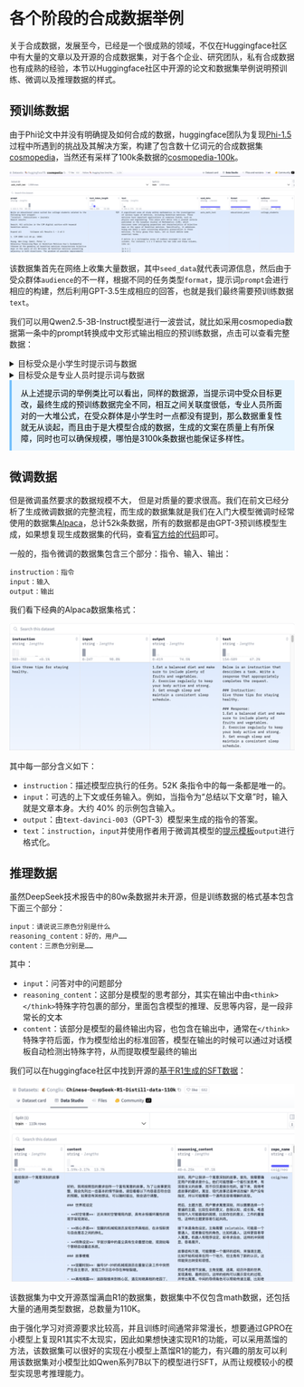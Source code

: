 # 各个阶段的合成数据举例

关于合成数据，发展至今，已经是一个很成熟的领域，不仅在Huggingface社区中有大量的文章以及开源的合成数据集，对于各个企业、研究团队，私有合成数据也有成熟的经验，本节以Huggingface社区中开源的论文和数据集举例说明预训练、微调以及推理数据的样式。

## 预训练数据

由于Phi论文中并没有明确提及如何合成的数据，huggingface团队为复现[Phi-1.5](https://arxiv.org/abs/2309.05463)过程中所遇到的挑战及其解决方案，构建了包含数十亿词元的合成数据集[cosmopedia](https://huggingface.co/datasets/HuggingFaceTB/cosmopedia)，当然还有采样了100k条数据的[cosmopedia-100k](https://huggingface.co/datasets/HuggingFaceTB/cosmopedia-100k)。

<img src="./picture/cosmopedia_data.png" alt="cosmopedia数据集示例" style="zoom:80%;" />

该数据集首先在网络上收集大量数据，其中`seed_data`就代表词源信息，然后由于受众群体`audience`的不一样，根据不同的任务类型`format`，提示词`prompt`会进行相应的构建，然后利用GPT-3.5生成相应的回答，也就是我们最终需要预训练数据`text`。

我们可以用Qwen2.5-3B-Instruct模型进行一波尝试，就比如采用cosmopedia数据第一条中的prompt转换成中文形式输出相应的预训练数据，点击可以查看完整数据：

<details>
<summary>目标受众是小学生时提示词与数据</summary>

*提示词* ：

```Plain
以下是一个网页的摘录：

#贴现率计算器

由博士候选人Tibor Pál创建

Arturo Barrantes和Adena Benn评论

由博士候选人Tibor Pál创建
Arturo Barrantes和Adena Benn评论
基于Cipra， T.金融与保险公式（2010）的研究
最后更新:2023年2月2日

我们创建了这个贴现率计算器来帮助您估计给定支付流的贴现率。更具体地说，您可以计算给定现值和未来值的贴现率，也可以计算附加支付流（例如年金）的贴现率。

请继续阅读并了解以下内容：
•贴现率的定义是什么？
•贴现率公式是什么？
•如何计算贴现率？
要通过贴现率计算现值，您可能需要查看我们的现值计算器。

贴现率的定义是什么？

贴现率是贴现现金流量（DCF）分析中用于确定未来现金流量现值的利率。贴现率是一个重要的比较基础，因为它是

创建一个与上面的片段相关的教育片段，目标受众是小学生。不应该使用像电磁学和集成这样复杂的大学课程，因为小学通常不会教这些课程。如果这就是这个片段的内容，那就找一个更简单的科学替代方法来解释，并使用日常示例。例如，如果主题是“线性代数”，你可以讨论如何将物体排成一行或列来帮助解决难题。

避免使用专业术语和LaTeX，只讨论简单的小学水平的主题。马上开始教育部分。
```

*数据* ：

```Plain
好的，让我们为小学生们设计一个关于贴现率的简单教育片段。我们可以用一些日常生活中熟悉的概念来解释这个概念。

大家好！今天我们要聊聊一个有趣的概念——贴现率。想象一下，你有一笔钱存起来，比如你的压岁钱，或者从爸爸妈妈那里得到的零花钱。这些钱放在口袋里不动，随着时间的推移，它们会变多吗？当然不会，因为它们只是在银行里放着，银行会给你一点小利息作为回报。这个小利息就是贴现率！

## 贴现率的定义

贴现率就像是银行给你的“租金”。当你把钱存到银行里时，银行会给你一定的利息，这个利息就叫做贴现率。如果你把钱存得越久，银行就会给你越多的利息。所以，贴现率就像是一把尺子，用来测量你的钱随着时间的增长。

## 贴现率公式

虽然这个公式可能看起来有点复杂，但其实很好理解。贴现率公式可以帮助我们算出未来某一天，这笔钱会变成多少。比如，如果你现在有10元钱，银行给你1%的贴现率，那么一年后你就有10元 + 1元 = 11元。这就像你在银行存了一年的钱，银行给了你1元的利息。

## 如何计算贴现率

假设你有一个好朋友，他答应过你一年后送你一个玩具，这个玩具现在值50元。为了公平起见，你想知道这个玩具在未来一年内会变成多少钱，这样才能决定现在是否应该把100元存下来。这里，你就可以用贴现率来计算。

1. 首先，你需要知道这个玩具现在的价值（称为现值），也就是50元。
2. 然后，你需要知道你希望这个玩具在未来的价值（称为未来值），比如100元。
3. 最后，你用贴现率来算出这个玩具在未来一年内会变成多少钱。

## 小练习

想象一下，你现在有10元钱，你想存到银行里，让银行给你一定的贴现率，让你的钱变多。假设银行给你2%的贴现率，一年后你会有多少钱呢？（答案：10元 + 10元 × 2% = 10元 + 0.2元 = 10.2元）

好了，今天的分享就到这里啦！记住，贴现率就像是银行给你的“租金”，帮你把现在的东西变成未来的东西。希望你下次听到这个词时，能立刻想到这个有趣的概念哦！
```

</details>


<details>
<summary>目标受众是专业人员时提示词与数据</summary>

而如果我们将提示词中关于受众群体更改为专业人员，情况又会如何，下面的例子仍采用上述提示词，前半部分完全相同，因此以省略符号替代：

*提示词* ：

```Plain
……

创建一个与上面的片段相关的教育片段，目标受众是专业研究人员，他们学习了关于这些课程的内容，可以用专业术语来进行科普。
请马上开始教育部分。
```

*数据* ：

```Plain
## 贴现率及其在金融与保险中的应用

## 贴现率的定义

贴现率（Discount Rate）在金融与保险领域具有重要地位，它是一种用来衡量未来现金流价值的比率。在进行投资决策、评估项目收益或是评估资产价值时，贴现率被广泛应用于现值（Present Value, PV）的计算。贴现率本质上是一个折现率，它表示了将未来一定时期内的一系列现金流折算到现在时点的价值。

在贴现现金流（Discounted Cash Flow, DCF）分析中，贴现率通常被视为一项无风险收益率，用于调整预期未来现金流至当前的价值。贴现率的高低直接影响到现金流现值的大小，从而对投资决策产生重大影响。

## 贴现率公式

贴现率的核心计算公式为：
\[ PV = \frac{CF}{(1+r)^n} \]
其中，
- \( PV \) 是现值，
- \( CF \) 是未来某时刻的现金流，
- \( r \) 是贴现率（折现率），
- \( n \) 是时间（通常以年为单位）。

通过上述公式，我们可以计算出某一特定未来时刻的现金流在当前时点的价值。在实际操作中，为了简化计算过程，有时会采用复利贴现率，即：
\[ PV = CF \times (1 + r)^{-n} \]

## 如何计算贴现率

在金融模型中，贴现率的选择对最终结果至关重要。通常情况下，贴现率的选择会基于市场条件、行业标准或特定项目的预期风险水平。对于投资者而言，贴现率一般由投资者的风险承受能力和预期回报率决定；而对于企业而言，则可能基于其资本成本或机会成本来设定。

贴现率的确定可以利用多种方法，包括但不限于：
1. **加权平均资本成本（WACC）**：这是综合考虑不同资本来源成本的一种方法，常用于企业内部项目评估。
2. **风险调整贴现率（Risk-Adjusted Discount Rate, RADR）**：这种方法考虑了特定项目的风险溢价，使得贴现率能够反映项目的额外风险。
3. **市场贴现率**：基于当前市场的整体风险偏好来设定贴现率，适用于一些标准化的项目评估。

## 现值计算器的应用

为了方便计算，我们提供了一个贴现率计算器，该工具可以帮助您根据给定的现值、未来值以及附加支付流（如年金）来计算相应的贴现率。通过现值计算器，您可以更直观地理解贴现率在实际应用中的重要性及其如何影响现金流的价值评估。
```

</details>


<div style="background:#e7f5ff;color:#000;padding:12px 16px;border-left:4px solid #74c0fc;">   从上述提示词的举例类比可以看出，同样的数据源，当提示词中受众目标更改，最终生成的预训练数据完全不同，相互之间关联度很低，专业人员所面对的一大堆公式，在受众群体是小学生时一点都没有提到，那么数据重复性就无从谈起，而且由于是大模型合成的数据，生成的文案在质量上有所保障，同时也可以确保规模，哪怕是3100k条数据也能保证多样性。<br></div>


## 微调数据

但是微调虽然要求的数据规模不大， 但是对质量的要求很高。我们在前文已经分析了生成微调数据的完整流程，而生成的数据集就是我们在入门大模型微调时经常使用的数据集[Alpaca](https://huggingface.co/datasets/tatsu-lab/alpaca)，总计52k条数据，所有的数据都是由GPT-3预训练模型生成，如果想复现生成数据集的代码，查看[官方给的代码](https://github.com/tatsu-lab/stanford_alpaca/blob/main/generate_instruction.py)即可。

一般的，指令微调的数据集包含三个部分：指令、输入、输出：

```Plain
instruction：指令
input：输入
output：输出
```

我们看下经典的Alpaca数据集格式：

<img src="./picture/alpaca_data_example.png" alt="alpaca数据集示例" style="zoom:80%;" />

其中每一部分含义如下：

- `instruction`：描述模型应执行的任务。52K 条指令中的每一条都是唯一的。
- `input`：可选的上下文或任务输入。例如，当指令为“总结以下文章”时，输入就是文章本身。大约 40% 的示例包含输入。
- `output`：由`text-davinci-003`（GPT-3）模型来生成的指令的答案。
- `text`：`instruction`，`input`并使用作者用于微调其模型的[提示模板](https://github.com/tatsu-lab/stanford_alpaca#data-release)`output`进行格式化。


## 推理数据

虽然DeepSeek技术报告中的80w条数据并未开源，但是训练数据的格式基本包含下面三个部分：

```Plain
input：请说说三原色分别是什么
reasoning_content：好的，用户……
content：三原色分别是……
```

其中：

- `input`：问答对中的问题部分
- `reasoning_content`：这部分是模型的思考部分，其实在输出中由`<think></think>`特殊字符包裹的部分，里面包含模型的推理、反思等内容，是一段非常长的文本
- `content`：该部分是模型的最终输出内容，也包含在输出中，通常在`</think>`特殊字符后面，作为模型给出的标准回答，模型在输出的时候可以通过对话模板自动检测出特殊字符，从而提取模型最终的输出

我们可以在huggingface社区中找到开源的[基于R1生成的SFT数据](https://huggingface.co/datasets/Congliu/Chinese-DeepSeek-R1-Distill-data-110k)：

<img src="./picture/reasoning_data_example.png" alt="推理数据集示例" style="zoom:80%;" />

该数据集为中文开源蒸馏满血R1的数据集，数据集中不仅包含math数据，还包括大量的通用类型数据，总数量为110K。

由于强化学习对资源要求比较高，并且训练时间通常非常漫长，想要通过GPRO在小模型上复现R1其实不太现实，因此如果想快速实现R1的功能，可以采用蒸馏的方法，该数据集可以很好的实现在小模型上蒸馏R1的能力，有兴趣的朋友可以利用该数据集对小模型比如Qwen系列7B以下的模型进行SFT，从而让规模较小的模型实现思考推理能力。


